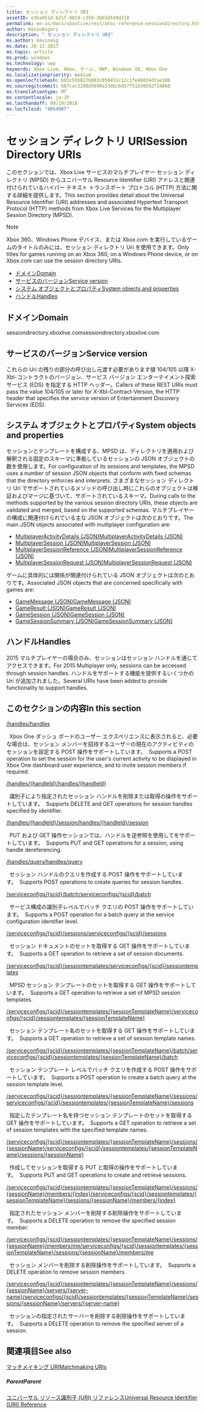 ```yaml
---
title: セッション ディレクトリ URI
assetID: e3ba951d-b21f-0014-c358-2603d549d118
permalink: en-us/docs/xboxlive/rest/atoc-reference-sessiondirectory.html
author: KevinAsgari
description: " セッション ディレクトリ URI"
ms.author: kevinasg
ms.date: 20-12-2017
ms.topic: article
ms.prod: windows
ms.technology: uwp
keywords: Xbox Live, Xbox, ゲーム, UWP, Windows 10, Xbox One
ms.localizationpriority: medium
ms.openlocfilehash: b03c55b827b083c050451c12c1fe48834d7ae186
ms.sourcegitcommit: 68fcac3288d5698a13dbcbd57f51b30592f24860
ms.translationtype: MT
ms.contentlocale: ja-JP
ms.lasthandoff: 09/19/2018
ms.locfileid: "4054907"
---
```

# <a name="session-directory-uris"></a><span data-ttu-id="6901d-104">セッション ディレクトリ URI</span><span class="sxs-lookup"><span data-stu-id="6901d-104">Session Directory URIs</span></span>

<span data-ttu-id="6901d-105">このセクションでは、Xbox Live サービスのマルチプレイヤー セッション ディレクトリ (MPSD) からユニバーサル Resource Identifier (URI) アドレスと関連付けられているハイパー テキスト トランスポート プロトコル (HTTP) 方法に関する詳細を提供します。</span><span class="sxs-lookup"><span data-stu-id="6901d-105">This section provides detail about the Universal Resource Identifier (URI) addresses and associated Hypertext Transport Protocol (HTTP) methods from Xbox Live Services for the Multiplayer Session Directory (MPSD).</span></span>


> [!NOTE] 
> <span data-ttu-id="6901d-106">Xbox 360、Windows Phone デバイス、または Xbox.com を実行しているゲームのタイトルのみには、セッション ディレクトリ Uri を使用できます。</span><span class="sxs-lookup"><span data-stu-id="6901d-106">Only titles for games running on an Xbox 360, on a Windows Phone device, or on Xbox.com can use the session directory URIs.</span></span>  


  * [<span data-ttu-id="6901d-107">ドメイン</span><span class="sxs-lookup"><span data-stu-id="6901d-107">Domain</span></span>](#ID4EUB)
  * [<span data-ttu-id="6901d-108">サービスのバージョン</span><span class="sxs-lookup"><span data-stu-id="6901d-108">Service version</span></span>](#ID4EZB)
  * [<span data-ttu-id="6901d-109">システム オブジェクトとプロパティ</span><span class="sxs-lookup"><span data-stu-id="6901d-109">System objects and properties</span></span>](#ID4EAC)
  * [<span data-ttu-id="6901d-110">ハンドル</span><span class="sxs-lookup"><span data-stu-id="6901d-110">Handles</span></span>](#ID4EBE)

<a id="ID4EUB"></a>


## <a name="domain"></a><span data-ttu-id="6901d-111">ドメイン</span><span class="sxs-lookup"><span data-stu-id="6901d-111">Domain</span></span>
<span data-ttu-id="6901d-112">sessiondirectory.xboxlive.com</span><span class="sxs-lookup"><span data-stu-id="6901d-112">sessiondirectory.xboxlive.com</span></span>  
<a id="ID4EZB"></a>


## <a name="service-version"></a><span data-ttu-id="6901d-113">サービスのバージョン</span><span class="sxs-lookup"><span data-stu-id="6901d-113">Service version</span></span>

<span data-ttu-id="6901d-114">これらの Uri の残りの部分の呼び出し元渡す必要があります値 104/105 以降 X-Xbl-コントラクトのバージョン、サービス バージョン エンターテイメント探索サービス (EDS) を指定する HTTP ヘッダー。</span><span class="sxs-lookup"><span data-stu-id="6901d-114">Callers of these REST URIs must pass the value 104/105 or later for X-Xbl-Contract-Version, the HTTP header that specifies the service version of Entertainment Discovery Services (EDS).</span></span>

<a id="ID4EAC"></a>


## <a name="system-objects-and-properties"></a><span data-ttu-id="6901d-115">システム オブジェクトとプロパティ</span><span class="sxs-lookup"><span data-stu-id="6901d-115">System objects and properties</span></span>

<span data-ttu-id="6901d-116">セッションとテンプレートを構成する、MPSD は、ディレクトリを適用および解釈される固定のスキーマに準拠しているセッションの JSON オブジェクトの数を使用します。</span><span class="sxs-lookup"><span data-stu-id="6901d-116">For configuration of its sessions and templates, the MPSD uses a number of session JSON objects that conform with fixed schemas that the directory enforces and interprets.</span></span> <span data-ttu-id="6901d-117">さまざまなセッション ディレクトリ Uri でサポートされているメソッドの呼び出し時にこれらのオブジェクトは検証およびマージに基づいて、サポートされているスキーマ。</span><span class="sxs-lookup"><span data-stu-id="6901d-117">During calls to the methods supported by the various session directory URIs, these objects are validated and merged, based on the supported schemas.</span></span> <span data-ttu-id="6901d-118">マルチプレイヤーの構成に関連付けられている主な JSON オブジェクトは次のとおりです。</span><span class="sxs-lookup"><span data-stu-id="6901d-118">The main JSON objects associated with multiplayer configuration are:</span></span>

   *  [<span data-ttu-id="6901d-119">MultiplayerActivityDetails (JSON)</span><span class="sxs-lookup"><span data-stu-id="6901d-119">MultiplayerActivityDetails (JSON)</span></span>](../../json/json-multiplayeractivitydetails.md)
   *  [<span data-ttu-id="6901d-120">MultiplayerSession (JSON)</span><span class="sxs-lookup"><span data-stu-id="6901d-120">MultiplayerSession (JSON)</span></span>](../../json/json-multiplayersession.md)
   *  [<span data-ttu-id="6901d-121">MultiplayerSessionReference (JSON)</span><span class="sxs-lookup"><span data-stu-id="6901d-121">MultiplayerSessionReference (JSON)</span></span>](../../json/json-multiplayersessionreference.md)
   *  [<span data-ttu-id="6901d-122">MultiplayerSessionRequest (JSON)</span><span class="sxs-lookup"><span data-stu-id="6901d-122">MultiplayerSessionRequest (JSON)</span></span>](../../json/json-multiplayersessionrequest.md)


<span data-ttu-id="6901d-123">ゲームに具体的には関係が関連付けられている JSON オブジェクトは次のとおりです。</span><span class="sxs-lookup"><span data-stu-id="6901d-123">Associated JSON objects that are concerned specifically with games are:</span></span>

   *  [<span data-ttu-id="6901d-124">GameMessage (JSON)</span><span class="sxs-lookup"><span data-stu-id="6901d-124">GameMessage (JSON)</span></span>](../../json/json-gamemessage.md)
   *  [<span data-ttu-id="6901d-125">GameResult (JSON)</span><span class="sxs-lookup"><span data-stu-id="6901d-125">GameResult (JSON)</span></span>](../../json/json-gameresult.md)
   *  [<span data-ttu-id="6901d-126">GameSession (JSON)</span><span class="sxs-lookup"><span data-stu-id="6901d-126">GameSession (JSON)</span></span>](../../json/json-gamesession.md)
   *  [<span data-ttu-id="6901d-127">GameSessionSummary (JSON)</span><span class="sxs-lookup"><span data-stu-id="6901d-127">GameSessionSummary (JSON)</span></span>](../../json/json-gamesessionsummary.md)


<a id="ID4EBE"></a>


## <a name="handles"></a><span data-ttu-id="6901d-128">ハンドル</span><span class="sxs-lookup"><span data-stu-id="6901d-128">Handles</span></span>

<span data-ttu-id="6901d-129">2015 マルチプレイヤーの場合のみ、セッションはセッション ハンドルを通じてアクセスできます。</span><span class="sxs-lookup"><span data-stu-id="6901d-129">For 2015 Multiplayer only, sessions can be accessed through session handles.</span></span> <span data-ttu-id="6901d-130">ハンドルをサポートする機能を提供するいくつかの Uri が追加されました。</span><span class="sxs-lookup"><span data-stu-id="6901d-130">Several URIs have been added to provide functionality to support handles.</span></span>  
<a id="ID4EFE"></a>


## <a name="in-this-section"></a><span data-ttu-id="6901d-131">このセクションの内容</span><span class="sxs-lookup"><span data-stu-id="6901d-131">In this section</span></span>

[<span data-ttu-id="6901d-132">/handles</span><span class="sxs-lookup"><span data-stu-id="6901d-132">/handles</span></span>](uri-handles.md)

<span data-ttu-id="6901d-133">&nbsp;&nbsp;Xbox One ダッシュ ボードのユーザー エクスペリエンスに表示されると、必要な場合は、セッション メンバーを招待するユーザーの現在のアクティビティのセッションを設定する POST 操作をサポートしています。</span><span class="sxs-lookup"><span data-stu-id="6901d-133">&nbsp;&nbsp;Supports a POST operation to set the session for the user's current activity to be displayed in Xbox One dashboard user experience, and to invite session members if required.</span></span>

[<span data-ttu-id="6901d-134">/handles/{handleId}</span><span class="sxs-lookup"><span data-stu-id="6901d-134">/handles/{handleId}</span></span>](uri-handleshandleid.md)

<span data-ttu-id="6901d-135">&nbsp;&nbsp;識別子により指定されたセッション ハンドルを削除または取得の操作をサポートしています。</span><span class="sxs-lookup"><span data-stu-id="6901d-135">&nbsp;&nbsp;Supports DELETE and GET operations for session handles specified by identifier.</span></span>

[<span data-ttu-id="6901d-136">/handles/{handleId}/session</span><span class="sxs-lookup"><span data-stu-id="6901d-136">/handles/{handleId}/session</span></span>](uri-handleshandleidsession.md)

<span data-ttu-id="6901d-137">&nbsp;&nbsp;PUT および GET 操作セッションでは、ハンドルを逆参照を使用してをサポートしています。</span><span class="sxs-lookup"><span data-stu-id="6901d-137">&nbsp;&nbsp;Supports PUT and GET operations for a session, using handle dereferencing.</span></span>

[<span data-ttu-id="6901d-138">/handles/query</span><span class="sxs-lookup"><span data-stu-id="6901d-138">/handles/query</span></span>](uri-handlesquery.md)

<span data-ttu-id="6901d-139">&nbsp;&nbsp;セッション ハンドルのクエリを作成する POST 操作をサポートしています。</span><span class="sxs-lookup"><span data-stu-id="6901d-139">&nbsp;&nbsp;Supports POST operations to create queries for session handles.</span></span>

[<span data-ttu-id="6901d-140">/serviceconfigs/{scid}/batch</span><span class="sxs-lookup"><span data-stu-id="6901d-140">/serviceconfigs/{scid}/batch</span></span>](uri-serviceconfigsscidbatch.md)

<span data-ttu-id="6901d-141">&nbsp;&nbsp;サービス構成の識別子レベルでバッチ クエリの POST 操作をサポートしています。</span><span class="sxs-lookup"><span data-stu-id="6901d-141">&nbsp;&nbsp;Supports a POST operation for a batch query at the service configuration identifier level.</span></span>

[<span data-ttu-id="6901d-142">/serviceconfigs/{scid}/sessions</span><span class="sxs-lookup"><span data-stu-id="6901d-142">/serviceconfigs/{scid}/sessions</span></span>](uri-serviceconfigsscidsessions.md)

<span data-ttu-id="6901d-143">&nbsp;&nbsp;セッション ドキュメントのセットを取得する GET 操作をサポートしています。</span><span class="sxs-lookup"><span data-stu-id="6901d-143">&nbsp;&nbsp;Supports a GET operation to retrieve a set of session documents.</span></span>

[<span data-ttu-id="6901d-144">/serviceconfigs/{scid}/sessiontemplates</span><span class="sxs-lookup"><span data-stu-id="6901d-144">/serviceconfigs/{scid}/sessiontemplates</span></span>](uri-serviceconfigsscidsessiontemplates.md)

<span data-ttu-id="6901d-145">&nbsp;&nbsp;MPSD セッション テンプレートのセットを取得する GET 操作をサポートしています。</span><span class="sxs-lookup"><span data-stu-id="6901d-145">&nbsp;&nbsp;Supports a GET operation to retrieve a set of MPSD session templates.</span></span>

[<span data-ttu-id="6901d-146">/serviceconfigs/{scid}/sessiontemplates/{sessionTemplateName}</span><span class="sxs-lookup"><span data-stu-id="6901d-146">/serviceconfigs/{scid}/sessiontemplates/{sessionTemplateName}</span></span>](uri-serviceconfigsscidsessiontemplatessessiontemplatename.md)

<span data-ttu-id="6901d-147">&nbsp;&nbsp;セッション テンプレート名のセットを取得する GET 操作をサポートしています。</span><span class="sxs-lookup"><span data-stu-id="6901d-147">&nbsp;&nbsp;Supports a GET operation to retrieve a set of session template names.</span></span>

[<span data-ttu-id="6901d-148">/serviceconfigs/{scid}/sessiontemplates/{sessionTemplateName}/batch</span><span class="sxs-lookup"><span data-stu-id="6901d-148">/serviceconfigs/{scid}/sessiontemplates/{sessionTemplateName}/batch</span></span>](uri-serviceconfigscidsessiontemplatessessiontemplatenamebatch.md)

<span data-ttu-id="6901d-149">&nbsp;&nbsp;セッション テンプレート レベルでバッチ クエリを作成する POST 操作をサポートしています。</span><span class="sxs-lookup"><span data-stu-id="6901d-149">&nbsp;&nbsp;Supports a POST operation to create a batch query at the session template level.</span></span>

[<span data-ttu-id="6901d-150">/serviceconfigs/{scid}/sessiontemplates/{sessionTemplateName}/sessions</span><span class="sxs-lookup"><span data-stu-id="6901d-150">/serviceconfigs/{scid}/sessiontemplates/{sessionTemplateName}/sessions</span></span>](uri-serviceconfigsscidsessiontemplatessessiontemplatenamesessions.md)

<span data-ttu-id="6901d-151">&nbsp;&nbsp;指定したテンプレート名を持つセッション テンプレートのセットを取得する GET 操作をサポートしています。</span><span class="sxs-lookup"><span data-stu-id="6901d-151">&nbsp;&nbsp;Supports a GET operation to retrieve a set of session templates with the specified template names.</span></span>

[<span data-ttu-id="6901d-152">/serviceconfigs/{scid}/sessiontemplates/{sessionTemplateName}/sessions/{sessionName}</span><span class="sxs-lookup"><span data-stu-id="6901d-152">/serviceconfigs/{scid}/sessiontemplates/{sessionTemplateName}/sessions/{sessionName}</span></span>](uri-serviceconfigsscidsessiontemplatessessiontemplatenamesessionssessionname.md)

<span data-ttu-id="6901d-153">&nbsp;&nbsp;作成してセッションを取得する PUT と取得の操作をサポートしています。</span><span class="sxs-lookup"><span data-stu-id="6901d-153">&nbsp;&nbsp;Supports PUT and GET operations to create and retrieve sessions.</span></span>

[<span data-ttu-id="6901d-154">/serviceconfigs/{scid}/sessiontemplates/{sessionTemplateName}/sessions/{sessionName}/members/{index}</span><span class="sxs-lookup"><span data-stu-id="6901d-154">/serviceconfigs/{scid}/sessiontemplates/{sessionTemplateName}/sessions/{sessionName}/members/{index}</span></span>](uri-serviceconfigsscidsessiontemplatessessiontemplatenamesessionnamemembersindex.md)

<span data-ttu-id="6901d-155">&nbsp;&nbsp;指定されたセッション メンバーを削除する削除操作をサポートしています。</span><span class="sxs-lookup"><span data-stu-id="6901d-155">&nbsp;&nbsp;Supports a DELETE operation to remove the specified session member.</span></span>

[<span data-ttu-id="6901d-156">/serviceconfigs/{scid}/sessiontemplates/{sessionTemplateName}/sessions/{sessionName}/members/me</span><span class="sxs-lookup"><span data-stu-id="6901d-156">/serviceconfigs/{scid}/sessiontemplates/{sessionTemplateName}/sessions/{sessionName}/members/me</span></span>](uri-serviceconfigsscidsessiontemplatessessiontemplatenamesessionssessionnamemembersme.md)

<span data-ttu-id="6901d-157">&nbsp;&nbsp;セッション メンバーを削除する削除操作をサポートしています。</span><span class="sxs-lookup"><span data-stu-id="6901d-157">&nbsp;&nbsp;Supports a DELETE operation to remove session members.</span></span>

[<span data-ttu-id="6901d-158">/serviceconfigs/{scid}/sessiontemplates/{sessionTemplateName}/sessions/{sessionName}/servers/{server-name}</span><span class="sxs-lookup"><span data-stu-id="6901d-158">/serviceconfigs/{scid}/sessiontemplates/{sessionTemplateName}/sessions/{sessionName}/servers/{server-name}</span></span>](uri-serviceconfigsscidsessiontemplatessessiontemplatenamesessionnamemembersservername.md)

<span data-ttu-id="6901d-159">&nbsp;&nbsp;セッションの指定されたサーバーを削除する削除操作をサポートしています。</span><span class="sxs-lookup"><span data-stu-id="6901d-159">&nbsp;&nbsp;Supports a DELETE operation to remove the specified server of a session.</span></span>

<a id="ID4ESF"></a>


## <a name="see-also"></a><span data-ttu-id="6901d-160">関連項目</span><span class="sxs-lookup"><span data-stu-id="6901d-160">See also</span></span>

<a id="ID4EUF"></a>

   [<span data-ttu-id="6901d-161">マッチメイキング URI</span><span class="sxs-lookup"><span data-stu-id="6901d-161">Matchmaking URIs</span></span>](../matchtickets/atoc-reference-matchtickets.md)


<a id="ID4E1F"></a>


##### <a name="parent"></a><span data-ttu-id="6901d-162">Parent</span><span class="sxs-lookup"><span data-stu-id="6901d-162">Parent</span></span>

[<span data-ttu-id="6901d-163">ユニバーサル リソース識別子 (URI) リファレンス</span><span class="sxs-lookup"><span data-stu-id="6901d-163">Universal Resource Identifier (URI) Reference</span></span>](../atoc-xboxlivews-reference-uris.md)
